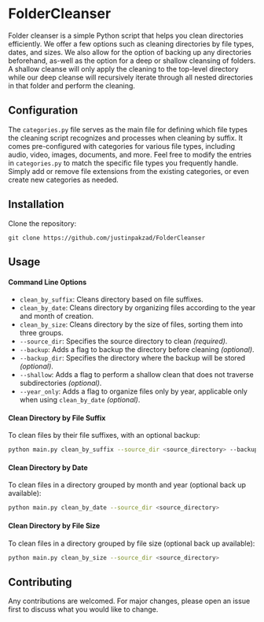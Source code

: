 # FolderCleanser

Folder cleanser is a simple Python script that helps you clean directories efficiently. We offer a few options such as cleaning  directories by file types, dates, and sizes. We also allow for the option of backing up any directories beforehand, as-well as the option for a deep or shallow cleansing of folders. A shallow cleanse will only apply the cleaning to the top-level directory while our deep cleanse will recursively iterate through all nested directories in that folder and perform the cleaning.

## Configuration
The `categories.py` file serves as the main file for defining which file types the cleaning script recognizes and processes when cleaning by suffix. It comes pre-configured with categories for various file types, including audio, video, images, documents, and more. Feel free to modify the entries in `categories.py` to match the specific file types you frequently handle. Simply add or remove file extensions from the existing categories, or even create new categories as needed.


## Installation

Clone the repository:
```
git clone https://github.com/justinpakzad/FolderCleanser
```
## Usage

#### Command Line Options
- `clean_by_suffix`: Cleans directory based on file suffixes.
- `clean_by_date`: Cleans directory by organizing files according to the year and month of creation.
- `clean_by_size`: Cleans directory by the size of files, sorting them into three groups.
- `--source_dir`: Specifies the source directory to clean *(required)*.
- `--backup`: Adds a flag to backup the directory before cleaning *(optional)*.
- `--backup_dir`: Specifies the directory where the backup will be stored *(optional)*.
- `--shallow`: Adds a flag to perform a shallow clean that does not traverse subdirectories *(optional)*.
- `--year_only`: Adds a flag to organize files only by year, applicable only when using `clean_by_date` *(optional)*.


#### Clean Directory by File Suffix

To clean files by their file suffixes, with an optional backup:

```bash
python main.py clean_by_suffix --source_dir <source_directory> --backup --backup_dir <backup_directory>
```
#### Clean Directory by Date

To clean files in a directory grouped by month and year (optional back up available):
```bash
python main.py clean_by_date --source_dir <source_directory>
```
#### Clean Directory by File Size
To clean files in a directory grouped by file size (optional back up available):
```bash
python main.py clean_by_size --source_dir <source_directory>
```
## Contributing

Any contributions are welcomed. For major changes, please open an issue first to discuss what you would like to change.

